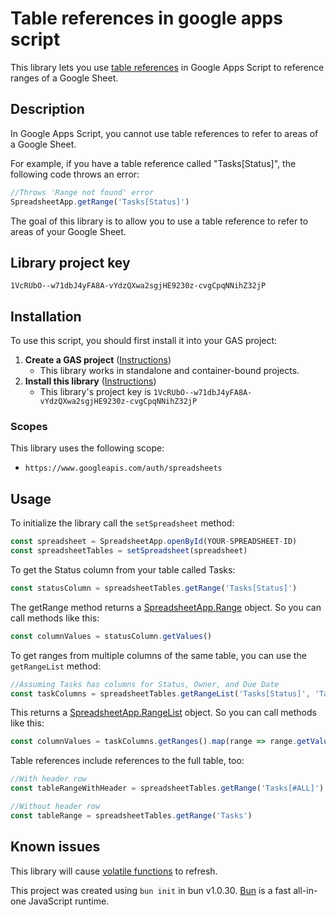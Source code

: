 # Table references in google apps script

This library lets you use [table references](https://support.google.com/docs/answer/14239833?hl=en#:~:text=use%20table%20references) in Google Apps Script to reference ranges of a Google Sheet.

## Description
In Google Apps Script, you cannot use table references to refer to areas of a Google Sheet. 

For example, if you have a table reference called "Tasks[Status\]", the following code throws an error:
```javascript
//Throws 'Range not found' error
SpreadsheetApp.getRange('Tasks[Status]')
```
The goal of this library is to allow you to use a table reference to refer to areas of your Google Sheet.

## Library project key
`1VcRUbO--w71dbJ4yFA8A-vYdzQXwa2sgjHE9230z-cvgCpqNNihZ32jP`

## Installation
To use this script, you should first install it into your GAS project:
1. **Create a GAS project** ([Instructions](https://developers.google.com/apps-script/guides/projects#create-and-delete))
	* This library works in standalone and container-bound projects.
2. **Install this library** ([Instructions](https://developers.google.com/apps-script/guides/libraries))
	* This library's project key is `1VcRUbO--w71dbJ4yFA8A-vYdzQXwa2sgjHE9230z-cvgCpqNNihZ32jP`

### Scopes
This library uses the following scope:
* `https://www.googleapis.com/auth/spreadsheets`

## Usage
To initialize the library call the `setSpreadsheet` method:
```javascript
const spreadsheet = SpreadsheetApp.openById(YOUR-SPREADSHEET-ID)
const spreadsheetTables = setSpreadsheet(spreadsheet)
```
To get the Status column from your table called Tasks:
```javascript
const statusColumn = spreadsheetTables.getRange('Tasks[Status]')
```
The getRange method returns a [SpreadsheetApp.Range](https://developers.google.com/apps-script/reference/spreadsheet/range) object. So you can call methods like this:
```javascript
const columnValues = statusColumn.getValues()
```
To get ranges from multiple columns of the same table, you can use the `getRangeList` method:
```javascript
//Assuming Tasks has columns for Status, Owner, and Due Date
const taskColumns = spreadsheetTables.getRangeList('Tasks[Status]', 'Tasks[Owner]', 'Tasks[Due Date]')
```
This returns a [SpreadsheetApp.RangeList](https://developers.google.com/apps-script/reference/spreadsheet/range-list) object. So you can call methods like this:
```javascript
const columnValues = taskColumns.getRanges().map(range => range.getValues())
```
Table references include references to the full table, too:
```javascript
//With header row
const tableRangeWithHeader = spreadsheetTables.getRange('Tasks[#ALL]')

//Without header row
const tableRange = spreadsheetTables.getRange('Tasks')
```

## Known issues
This library will cause [volatile functions](https://support.google.com/docs/answer/12159115?hl=en#:~:text=Reference%20your%20volatile%20function%20efficiently,TODAY()%20refreshes%20every%20day.) to refresh.

This project was created using `bun init` in bun v1.0.30. [Bun](https://bun.sh) is a fast all-in-one JavaScript runtime.

